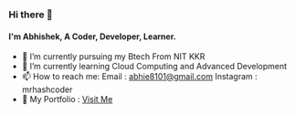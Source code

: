 ### Hi there 👋
#### I'm Abhishek, A Coder, Developer, Learner.
- 🔭 I’m currently pursuing my Btech From NIT KKR
- 🌱 I’m currently learning Cloud Computing and Advanced Development
- 📫 How to reach me: Email : abhie8101@gmail.com
                      Instagram : mrhashcoder
- 💬 My Portfolio : <a href = "http://mrhashcoder.xyz" > Visit Me </a>
<!--
**mrhashcoder/mrhashcoder** is a ✨ _special_ ✨ repository because its `README.md` (this file) appears on your GitHub profile.

Here are some ideas to get you started:

- 🔭 I’m currently working on ...
- 🌱 I’m currently learning ...
- 👯 I’m looking to collaborate on ...
- 🤔 I’m looking for help with ...
- 
- 📫 How to reach me: ...
- 😄 Pronouns: ...
- ⚡ Fun fact: ...
-->
